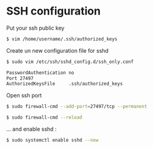 # SSH configuration


Put your ssh public key

```bash
$ vim /home/username/.ssh/authorized_keys
```

Create un new configuration file for sshd

```bash
$ sudo vim /etc/ssh/sshd_config.d/ssh_only.conf
```

```bash
PasswordAuthentication no
Port 27497
AuthorizedKeysFile     .ssh/authorized_keys
```

Open ssh port

```bash
$ sudo firewall-cmd --add-port=27497/tcp --permanent

$ sudo firewall-cmd --reload
```

... and enable sshd :

```bash
$ sudo systemctl enable sshd --now
```
